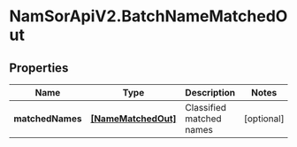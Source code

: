 # NamSorApiV2.BatchNameMatchedOut

## Properties
Name | Type | Description | Notes
------------ | ------------- | ------------- | -------------
**matchedNames** | [**[NameMatchedOut]**](NameMatchedOut.md) | Classified matched names | [optional] 


